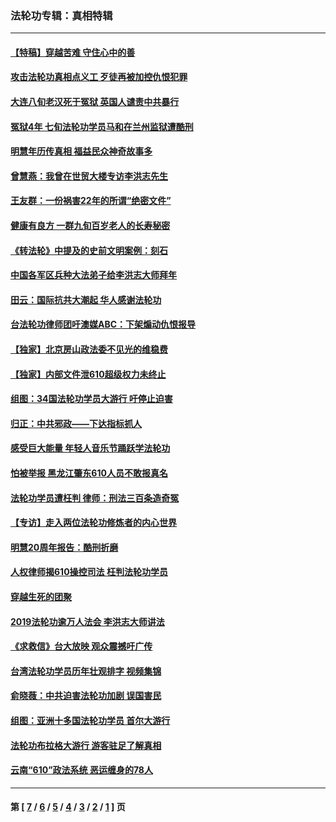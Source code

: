 ### 法轮功专辑：真相特辑
---
#### [【特稿】穿越苦难 守住心中的善](../../pages/nf4389/n13784979.md?08240430) 
#### [攻击法轮功真相点义工 歹徒再被加控仇恨犯罪](../../pages/nf4389/n13601019.md?08240430) 
#### [大连八旬老汉死于冤狱 英国人谴责中共暴行](../../pages/nf4389/n13480118.md?08240430) 
#### [冤狱4年 七旬法轮功学员马和在兰州监狱遭酷刑](../../pages/nf4389/n13304688.md?08240430) 
#### [明慧年历传真相 福益民众神奇故事多](../../pages/nf4389/n13294545.md?08240430) 
#### [曾慧燕：我曾在世贸大楼专访李洪志先生](../../pages/nf4389/n12898729.md?08240430) 
#### [王友群：一份祸害22年的所谓“绝密文件”](../../pages/nf4389/n12871750.md?08240430) 
#### [健康有良方 一群九旬百岁老人的长寿秘密](../../pages/nf4389/n12847475.md?08240430) 
#### [《转法轮》中提及的史前文明案例：刻石](../../pages/nf4389/n12758577.md?08240430) 
#### [中国各军区兵种大法弟子给李洪志大师拜年](../../pages/nf4389/n12750047.md?08240430) 
#### [田云：国际抗共大潮起 华人感谢法轮功](../../pages/nf4389/n12357708.md?08240430) 
#### [台法轮功律师团吁澳媒ABC：下架煽动仇恨报导](../../pages/nf4389/n12279917.md?08240430) 
#### [【独家】北京房山政法委不见光的维稳费](../../pages/nf4389/n12031979.md?08240430) 
#### [【独家】内部文件泄610超级权力未终止](../../pages/nf4389/n12023895.md?08240430) 
#### [组图：34国法轮功学员大游行 吁停止迫害](../../pages/nf4389/n11492658.md?08240430) 
#### [归正：中共邪政——下达指标抓人](../../pages/nf4389/n11474770.md?08240430) 
#### [感受巨大能量 年轻人音乐节踊跃学法轮功](../../pages/nf4389/n11441981.md?08240430) 
#### [怕被举报 黑龙江肇东610人员不敢报真名](../../pages/nf4389/n11436499.md?08240430) 
#### [法轮功学员遭枉判 律师：刑法三百条造奇冤](../../pages/nf4389/n11433943.md?08240430) 
#### [【专访】走入两位法轮功修炼者的内心世界](../../pages/nf4389/n11415623.md?08240430) 
#### [明慧20周年报告：酷刑折磨](../../pages/nf4389/n11387954.md?08240430) 
#### [人权律师揭610操控司法 枉判法轮功学员](../../pages/nf4389/n11313370.md?08240430) 
#### [穿越生死的团聚](../../pages/nf4389/n11258922.md?08240430) 
#### [2019法轮功逾万人法会 李洪志大师讲法](../../pages/nf4389/n11265303.md?08240430) 
#### [《求救信》台大放映 观众震撼吁广传](../../pages/nf4389/n10922251.md?08240430) 
#### [台湾法轮功学员历年壮观排字 视频集锦](../../pages/nf4389/n10878789.md?08240430) 
#### [俞晓薇：中共迫害法轮功加剧 误国害民](../../pages/nf4389/n10859260.md?08240430) 
#### [组图：亚洲十多国法轮功学员 首尔大游行](../../pages/nf4389/n10781149.md?08240430) 
#### [法轮功布拉格大游行 游客驻足了解真相](../../pages/nf4389/n10749360.md?08240430) 
#### [云南“610”政法系统 恶运缠身的78人](../../pages/nf4389/n10747534.md?08240430) 

---
#### 第 [ [7](./7.md?08240430) / [6](./6.md?08240430) / [5](./5.md?08240430) / [4](./4.md?08240430) / [3](./3.md?08240430) / [2](./2.md?08240430) / [1](./1.md?08240430) ] 页
